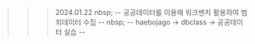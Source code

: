 >>> 2024.01.22
nbsp;
-- 공공데이터를 이용해 워크벤치 활용하여 범죄데이터 수집 --
nbsp;
-- haebojago -> dbclass -> 공공데이터 실습 --
